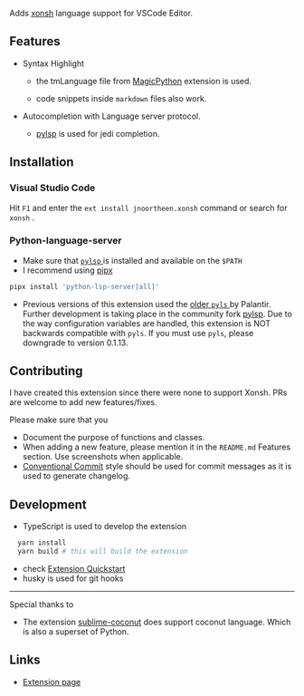 Adds [xonsh](https://xon.sh/) language support for VSCode Editor.

## Features

* Syntax Highlight

  + the tmLanguage file from [MagicPython](https://github.com/MagicStack/MagicPython/blob/master/grammars/src/MagicPython.syntax.yaml) extension is used.

  + code snippets inside `markdown` files also work.

* Autocompletion with Language server protocol.
  + [pylsp](https://github.com/python-lsp/python-lsp-server) is used for jedi completion.

## Installation

### Visual Studio Code

Hit `F1` and enter the `ext install jnoortheen.xonsh` command or search for `xonsh` .

### Python-language-server

* Make sure that [ `pylsp` ](https://github.com/python-lsp/python-lsp-server) is installed and available on the `$PATH`
* I recommend using [pipx](https://github.com/pipxproject/pipx/)

``` sh
pipx install 'python-lsp-server[all]'
```

* Previous versions of this extension used the [ older `pyls` ](https://github.com/palantir/python-language-server/) by Palantir. Further development is taking place in the community fork [pylsp](https://github.com/python-lsp/python-lsp-server). Due to the way configuration variables are handled, this extension is NOT backwards compatible with `pyls`. If you must use `pyls`, please downgrade to version 0.1.13.

## Contributing

I have created this extension since there were none to support Xonsh. PRs are welcome to add new features/fixes.

Please make sure that you
* Document the purpose of functions and classes.
* When adding a new feature, please mention it in the `README.md` Features section. Use screenshots when applicable.
* [Conventional Commit](https://www.conventionalcommits.org/en/v1.0.0/) style should be used for commit messages as it is used to generate changelog.

## Development

* TypeScript is used to develop the extension

``` sh
  yarn install
  yarn build # this will build the extension
```

* check [Extension Quickstart](./vsc-extension-quickstart.md)
* husky is used for git hooks

---
Special thanks to
 * The extension [sublime-coconut](https://github.com/evhub/sublime-coconut) does support coconut language. Which is also a superset of Python.

## Links

* [Extension page](https://marketplace.visualstudio.com/items?itemName=jnoortheen.xonsh)
